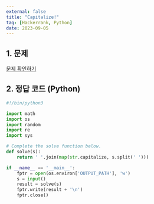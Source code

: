 ```yaml
---
external: false
title: "Capitalize!"
tag: [Hackerrank, Python]
date: 2023-09-05
---
```


## 1. 문제

[문제 확인하기](https://www.hackerrank.com/challenges/capitalize/problem?isFullScreen=true)

## 2. 정답 코드 (Python)

```python
#!/bin/python3

import math
import os
import random
import re
import sys

# Complete the solve function below.
def solve(s):
    return ' '.join(map(str.capitalize, s.split(' ')))

if __name__ == '__main__':
    fptr = open(os.environ['OUTPUT_PATH'], 'w')
    s = input()
    result = solve(s)
    fptr.write(result + '\n')
    fptr.close()
```
